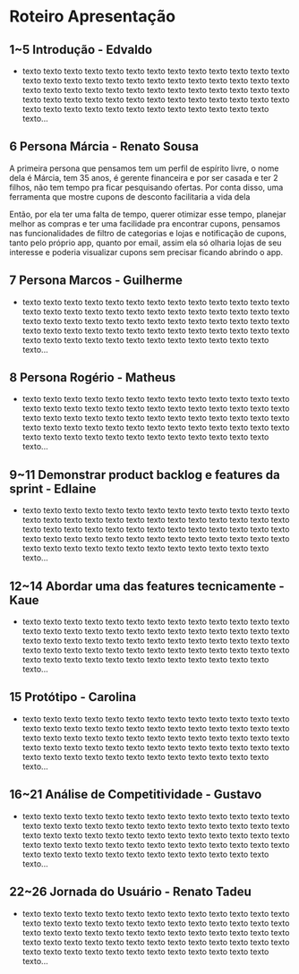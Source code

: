 # Roteiro Apresentação

## 1~5 Introdução - Edvaldo
  - texto texto texto texto texto texto texto texto texto texto texto texto texto texto texto texto texto texto texto texto texto texto texto texto texto texto texto texto texto texto texto texto texto texto texto texto texto texto texto texto texto texto texto texto texto texto texto texto texto texto texto texto texto texto texto texto texto texto texto texto texto texto texto texto texto...


## 6 Persona Márcia - Renato Sousa
 A primeira persona que pensamos tem um perfil de espírito livre, o nome dela é Márcia, tem 35 anos, é gerente financeira e por ser casada e ter 2 filhos, não tem tempo pra ficar pesquisando ofertas. Por conta disso, uma ferramenta que mostre cupons de desconto facilitaria a vida dela
 
Então, por ela ter uma falta de tempo, querer otimizar esse tempo, planejar melhor as compras e ter uma facilidade pra encontrar cupons, pensamos nas funcionalidades de filtro de categorias e lojas e notificação de cupons, tanto pelo próprio app, quanto por email, assim ela só olharia lojas de seu interesse e poderia visualizar cupons sem precisar ficando abrindo o app. 

## 7 Persona Marcos - Guilherme
  - texto texto texto texto texto texto texto texto texto texto texto texto texto texto texto texto texto texto texto texto texto texto texto texto texto texto texto texto texto texto texto texto texto texto texto texto texto texto texto texto texto texto texto texto texto texto texto texto texto texto texto texto texto texto texto texto texto texto texto texto texto texto texto texto texto...


## 8 Persona Rogério - Matheus
  - texto texto texto texto texto texto texto texto texto texto texto texto texto texto texto texto texto texto texto texto texto texto texto texto texto texto texto texto texto texto texto texto texto texto texto texto texto texto texto texto texto texto texto texto texto texto texto texto texto texto texto texto texto texto texto texto texto texto texto texto texto texto texto texto texto...


## 9~11 Demonstrar product backlog e features da sprint - Edlaine
  - texto texto texto texto texto texto texto texto texto texto texto texto texto texto texto texto texto texto texto texto texto texto texto texto texto texto texto texto texto texto texto texto texto texto texto texto texto texto texto texto texto texto texto texto texto texto texto texto texto texto texto texto texto texto texto texto texto texto texto texto texto texto texto texto texto...


## 12~14 Abordar uma das features tecnicamente - Kaue
  - texto texto texto texto texto texto texto texto texto texto texto texto texto texto texto texto texto texto texto texto texto texto texto texto texto texto texto texto texto texto texto texto texto texto texto texto texto texto texto texto texto texto texto texto texto texto texto texto texto texto texto texto texto texto texto texto texto texto texto texto texto texto texto texto texto...


## 15 Protótipo - Carolina
  - texto texto texto texto texto texto texto texto texto texto texto texto texto texto texto texto texto texto texto texto texto texto texto texto texto texto texto texto texto texto texto texto texto texto texto texto texto texto texto texto texto texto texto texto texto texto texto texto texto texto texto texto texto texto texto texto texto texto texto texto texto texto texto texto texto...


## 16~21 Análise de Competitividade - Gustavo
  - texto texto texto texto texto texto texto texto texto texto texto texto texto texto texto texto texto texto texto texto texto texto texto texto texto texto texto texto texto texto texto texto texto texto texto texto texto texto texto texto texto texto texto texto texto texto texto texto texto texto texto texto texto texto texto texto texto texto texto texto texto texto texto texto texto...


## 22~26 Jornada do Usuário - Renato Tadeu
  - texto texto texto texto texto texto texto texto texto texto texto texto texto texto texto texto texto texto texto texto texto texto texto texto texto texto texto texto texto texto texto texto texto texto texto texto texto texto texto texto texto texto texto texto texto texto texto texto texto texto texto texto texto texto texto texto texto texto texto texto texto texto texto texto texto...
